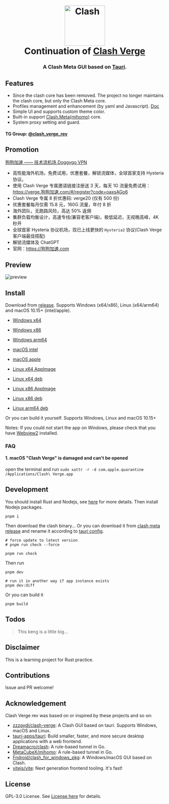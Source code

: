 <h1 align="center">
  <img src="./src/assets/image/logo.png" alt="Clash" width="128" />
  <br>
  Continuation of <a href="https://github.com/zzzgydi/clash-verge">Clash Verge</a>
  <br>
</h1>

<h3 align="center">
A Clash Meta GUI based on <a href="https://github.com/tauri-apps/tauri">Tauri</a>.
</h3>

## Features

- Since the clash core has been removed. The project no longer maintains the clash core, but only the Clash Meta core.
- Profiles management and enhancement (by yaml and Javascript). [Doc](https://clash-verge-rev.github.io)
- Simple UI and supports custom theme color.
- Built-in support [Clash.Meta(mihomo)](https://github.com/MetaCubeX/mihomo) core.
- System proxy setting and guard.

#### TG Group: [@clash_verge_rev](https://t.me/clash_verge_rev)

## Promotion

[狗狗加速 —— 技术流机场 Doggygo VPN](https://狗狗加速.com)

- 高性能海外机场，免费试用，优惠套餐，解锁流媒体，全球首家支持 Hysteria 协议。
- 使用 Clash Verge 专属邀请链接注册送 3 天，每天 1G 流量免费试用：https://verge.狗狗加速.com/#/register?code=oaxsAGo6
- Clash Verge 专属 8 折优惠码: verge20 (仅有 500 份)
- 优惠套餐每月仅需 15.8 元，160G 流量，年付 8 折
- 海外团队，无跑路风险，高达 50% 返佣
- 集群负载均衡设计，高速专线(兼容老客户端)，极低延迟，无视晚高峰，4K 秒开
- 全球首家 Hysteria 协议机场，现已上线更快的 `Hysteria2` 协议(Clash Verge 客户端最佳搭配)
- 解锁流媒体及 ChatGPT
- 官网：https://狗狗加速.com

## Preview

![preview](./docs/preview.gif)

## Install

Download from [release](https://github.com/clash-verge-rev/clash-verge-rev/releases). Supports Windows (x64/x86), Linux (x64/arm64) and macOS 10.15+ (intel/apple).

- [Windows x64](https://github.com/clash-verge-rev/clash-verge-rev/releases/download/v1.4.5/Clash.Verge_1.4.5_x64-setup.exe)
- [Windows x86](https://github.com/clash-verge-rev/clash-verge-rev/releases/download/v1.4.5/Clash.Verge_1.4.5_x86-setup.exe)
- [Windows arm64](https://github.com/clash-verge-rev/clash-verge-rev/releases/download/v1.4.5/Clash.Verge_1.4.5_arm64-setup.exe)

- [macOS intel](https://github.com/clash-verge-rev/clash-verge-rev/releases/download/v1.4.5/Clash.Verge_1.4.5_x64.dmg)
- [macOS apple](https://github.com/clash-verge-rev/clash-verge-rev/releases/download/v1.4.5/Clash.Verge_1.4.5_aarch64.dmg)

- [Linux x64 AppImage](https://github.com/clash-verge-rev/clash-verge-rev/releases/download/v1.4.5/clash-verge_1.4.5_amd64.AppImage)
- [Linux x64 deb](https://github.com/clash-verge-rev/clash-verge-rev/releases/download/v1.4.5/clash-verge_1.4.5_amd64.deb)
- [Linux x86 AppImage](https://github.com/clash-verge-rev/clash-verge-rev/releases/download/v1.4.5/clash-verge_1.4.5_i386.AppImage)
- [Linux x86 deb](https://github.com/clash-verge-rev/clash-verge-rev/releases/download/v1.4.5/clash-verge_1.4.5_i386.deb)
- [Linux arm64 deb](https://github.com/clash-verge-rev/clash-verge-rev/releases/download/v1.4.5/clash-verge_1.4.5_arm64.deb)

Or you can build it yourself. Supports Windows, Linux and macOS 10.15+

Notes: If you could not start the app on Windows, please check that you have [Webview2](https://developer.microsoft.com/en-us/microsoft-edge/webview2/#download-section) installed.

### FAQ

#### 1. **macOS** "Clash Verge" is damaged and can't be opened

open the terminal and run `sudo xattr -r -d com.apple.quarantine /Applications/Clash\ Verge.app`

## Development

You should install Rust and Nodejs, see [here](https://tauri.app/v1/guides/getting-started/prerequisites) for more details. Then install Nodejs packages.

```shell
pnpm i
```

Then download the clash binary... Or you can download it from [clash meta release](https://github.com/MetaCubeX/Clash.Meta/releases) and rename it according to [tauri config](https://tauri.studio/docs/api/config/#tauri.bundle.externalBin).

```shell
# force update to latest version
# pnpm run check --force

pnpm run check
```

Then run

```shell
pnpm dev

# run it in another way if app instance exists
pnpm dev:diff
```

Or you can build it

```shell
pnpm build
```

## Todos

> This keng is a little big...

## Disclaimer

This is a learning project for Rust practice.

## Contributions

Issue and PR welcome!

## Acknowledgement

Clash Verge rev was based on or inspired by these projects and so on:

- [zzzgydi/clash-verge](https://github.com/zzzgydi/clash-verge): A Clash GUI based on tauri. Supports Windows, macOS and Linux.
- [tauri-apps/tauri](https://github.com/tauri-apps/tauri): Build smaller, faster, and more secure desktop applications with a web frontend.
- [Dreamacro/clash](https://github.com/Dreamacro/clash): A rule-based tunnel in Go.
- [MetaCubeX/mihomo](https://github.com/MetaCubeX/mihomo): A rule-based tunnel in Go.
- [Fndroid/clash_for_windows_pkg](https://github.com/Fndroid/clash_for_windows_pkg): A Windows/macOS GUI based on Clash.
- [vitejs/vite](https://github.com/vitejs/vite): Next generation frontend tooling. It's fast!

## License

GPL-3.0 License. See [License here](./LICENSE) for details.
